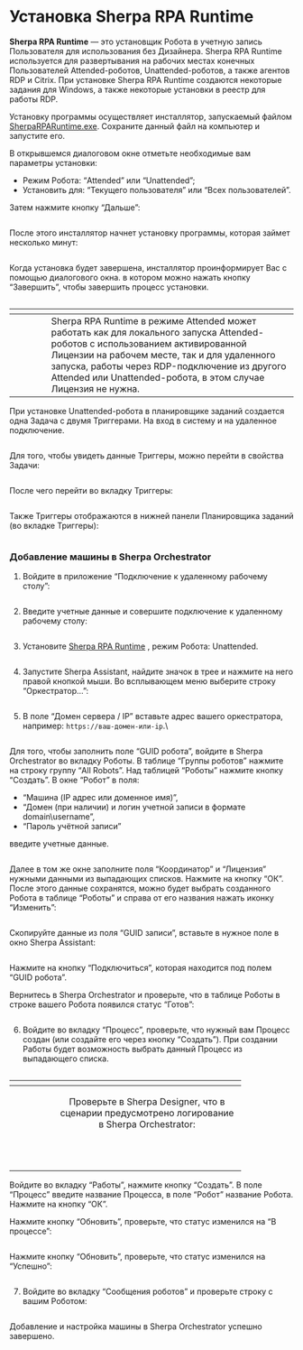 # Установка Sherpa RPA Runtime

**Sherpa RPA Runtime** — это установщик Робота в учетную запись Пользователя для использования без Дизайнера. Sherpa RPA Runtime используется для развертывания на рабочих местах конечных Пользователей Attended-роботов, Unattended-роботов, а также агентов RDP и Citrix. При установке Sherpa RPA Runtime создаются некоторые задания для Windows, а также некоторые установки в реестр для работы RDP.

Установку программы осуществляет инсталлятор, запускаемый файлом [SherpaRPARuntime.exe](https://sherparpa.ru/downloads/SherpaRPARuntime.exe). Сохраните данный файл на компьютер и запустите его.&#x20;

В открывшемся диалоговом окне отметьте необходимые вам параметры установки:

* Режим Робота: “Attended” или “Unattended”;
* Установить для: “Текущего пользователя” или “Всех пользователей”.

Затем нажмите кнопку “Дальше”:

<figure><img src="../../.gitbook/assets/изображение (1) (1) (1) (1) (1) (1) (1) (1) (1) (1) (1) (1) (1) (1) (1).png" alt=""><figcaption></figcaption></figure>

После этого инсталлятор начнет установку программы, которая займет несколько минут:

<figure><img src="../../.gitbook/assets/изображение (1) (1) (1) (1) (1) (1) (1) (1) (1) (1) (1) (1) (1) (1) (1) (1).png" alt=""><figcaption></figcaption></figure>

Когда установка будет завершена, инсталлятор проинформирует Вас с помощью диалогового окна. в котором можно нажать кнопку “Завершить”, чтобы завершить процесс установки.

<figure><img src="../../.gitbook/assets/изображение (2) (1) (1) (1) (1) (1) (1) (1) (1) (1) (1) (1).png" alt=""><figcaption></figcaption></figure>

<table data-header-hidden><thead><tr><th width="50"></th><th></th></tr></thead><tbody><tr><td><img src="https://lh7-rt.googleusercontent.com/docsz/AD_4nXdQDL839etRbMq_WnhDH2Cpc3EczsLiEc-9_tlcovPw79DZvQ5IOU4ORZ9qJI0UByRIStfcKHVDQ1t691kcoje1IXJJmURoZoHwSOFJcVrgZRiX9A764ne83DQwdIXH6yCKYqf2Wg?key=Xplr0gVoyx3tqpkkXjZLx1lq" alt="" data-size="line"></td><td>Sherpa RPA Runtime в режиме Attended может работать как для локального запуска Attended-роботов с использованием активированной Лицензии на рабочем месте, так и для удаленного запуска, работы через RDP-подключение из другого Attended или Unattended-робота, в этом случае Лицензия не нужна.</td></tr></tbody></table>

При установке Unattended-робота в планировщике заданий создается одна Задача с двумя Триггерами. На вход в систему и на удаленное подключение.&#x20;

<figure><img src="../../.gitbook/assets/Безымянный12.png" alt=""><figcaption></figcaption></figure>

Для того, чтобы увидеть данные Триггеры, можно перейти в свойства Задачи:

<figure><img src="../../.gitbook/assets/Безымянный13.png" alt=""><figcaption></figcaption></figure>

После чего перейти во вкладку Триггеры:

<figure><img src="../../.gitbook/assets/Безымянный14.png" alt=""><figcaption></figcaption></figure>

Также Триггеры отображаются в нижней панели Планировщика заданий (во вкладке Триггеры):

<figure><img src="../../.gitbook/assets/Безымянный15.png" alt=""><figcaption></figcaption></figure>

### Добавление машины в Sherpa Orchestrator

1. Войдите в приложение “Подключение к удаленному рабочему столу”:

<figure><img src="https://lh7-rt.googleusercontent.com/docsz/AD_4nXf2-ay3til9gk1zSYVh1ufTSUdITYMAtliGDd7U1TMcRdGR5AtCG-6W6V5E0dO0Sv_1pG-lgmbStwrdVcUXZZQ1tsUaLEHrqqWOMHnok2bQJDxWw_yraYo2DIxsNhkpDgjhziE4?key=VMUG93e2rYGRb3dj-wST4aPm" alt=""><figcaption></figcaption></figure>

2. Введите учетные данные и совершите подключение к удаленному рабочему столу:

<figure><img src="https://lh7-rt.googleusercontent.com/docsz/AD_4nXd4rQjfo3PKT5L1wcTiZReAiEHq2zOPHinDDIDx-J3U3vYBBX3LWvGoZs_zauYsgAwgryKlxo31aJNCM8VpYyUB8afE8ZPDt63IkL0nUNczGIUGJSp45Ba6z6IAzn8TgkQKfnc-AQ?key=VMUG93e2rYGRb3dj-wST4aPm" alt=""><figcaption></figcaption></figure>

3. Установите [Sherpa RPA Runtime](https://docs.sherparpa.ru/sherpa-orchestrator/razvertyvanie-platformy-pod-upravleniem-orkestratora/ustanovka-sherpa-rpa-runtime) , режим Робота: Unattended.

<figure><img src="https://lh7-rt.googleusercontent.com/docsz/AD_4nXe6ICV9QU_Fxi7OwBpO_DS0d6s1xtVc0Sm6-iojoI7aLQZIEf6kBK6RJJt3xKNqViaAd43w4O2Mfnw3toIcFfVB4-zgqAFJHHQZyuaM1ifPqMo3M1kMNSFu0TA8QhR_96ES8wD0?key=VMUG93e2rYGRb3dj-wST4aPm" alt=""><figcaption></figcaption></figure>

4. Запустите Sherpa Assistant, найдите значок в трее и нажмите на него правой кнопкой мыши. Во всплывающем меню выберите строку “Оркестратор…”:

<figure><img src="https://lh7-rt.googleusercontent.com/docsz/AD_4nXc7Ef9SStdENXp-yEBoQ5_jYX_tTwivJyZI3JB84vfh-k3VFM9Id8bGY5-kguUq9N0DlS_CSk1_J6uuFDdmShO2WeE2M0CijaiaM7CpdmKRJe2THll1byt8qd-Q2myDYsfLfWUneQ?key=VMUG93e2rYGRb3dj-wST4aPm" alt=""><figcaption></figcaption></figure>

5.  В поле “Домен сервера / IP” вставьте адрес вашего оркестратора, например: `https://ваш-домен-или-ip`.\


    <figure><img src="https://lh7-rt.googleusercontent.com/docsz/AD_4nXe_rrUOeb-1xaMiplUUByNO9lod37cEWJ9jKf_WkAbFiYy8wgNrPDxhvNMDYN_euMUpBnBWT1o0Ls2rXHnndJeDlDbarBvgN9kvuZNtDZP6V9G5qM3RGyLvsZiZZLpUeBtzXVzj1Q?key=VMUG93e2rYGRb3dj-wST4aPm" alt=""><figcaption></figcaption></figure>

Для того, чтобы заполнить поле “GUID робота”, войдите в Sherpa Orchestrator во вкладку Роботы. В таблице “Группы роботов” нажмите на строку группу “All Robots”. Над таблицей “Роботы” нажмите кнопку “Создать”. В окне “Робот” в поля:

* “Машина (IP адрес или доменное имя)”,&#x20;
* “Домен (при наличии) и логин учетной записи в формате domain\username”,
* “Пароль учётной записи”

введите учетные данные.

<figure><img src="https://lh7-rt.googleusercontent.com/docsz/AD_4nXfj_isV9TT6qrGpxhQnZvId_CSZd-nH7d2AFC7GMfesHUzdsrCaaR6LJOGPkkfzZx14uGcr5fWIV6Eyl77IfLFw_VRREUK7FBGKZMJJzl-kNxYpdTPnD2HQdZZIFVt965PrgBJ0?key=VMUG93e2rYGRb3dj-wST4aPm" alt=""><figcaption></figcaption></figure>

Далее в том же окне заполните поля “Координатор” и “Лицензия” нужными данными из выпадающих списков. Нажмите на кнопку “ОК”. После этого данные сохранятся, можно будет выбрать созданного Робота в таблице “Роботы” и справа от его названия нажать иконку “Изменить”:

<figure><img src="https://lh7-rt.googleusercontent.com/docsz/AD_4nXf5kPNhBqwOBl32gacOIAC2CgAFKIvMmsmDWF8fEOomP5nyd1Qco2M27mxUZ2_O_K2fcSIJJjNmyiw-pzThtY2ZOtGCt0AMOznhQjR2ADw82BlynX1_c6lMVP0r9a_kdzlfP6jB?key=VMUG93e2rYGRb3dj-wST4aPm" alt=""><figcaption></figcaption></figure>

Скопируйте данные из поля “GUID записи”, вставьте в нужное поле в окно Sherpa Assistant:

<figure><img src="https://lh7-rt.googleusercontent.com/docsz/AD_4nXdwO3VYPEmnbsoiQGl_CaTSmF_BufMR2wljPvYhjF9x9bPhZBVtMjfMyAzoYGsAgwEBUKEhfRtey24S2ZnKcsQxlO0gIO8pm0NuPS--VKxzIiwRV7KlnL0pz7oKhwQ1etkF4l3GlQ?key=VMUG93e2rYGRb3dj-wST4aPm" alt=""><figcaption></figcaption></figure>

Нажмите на кнопку “Подключиться”, которая находится под полем “GUID робота”.

Вернитесь в Sherpa Orchestrator и проверьте, что в таблице Роботы в строке вашего Робота появился статус “Готов”:

<figure><img src="https://lh7-rt.googleusercontent.com/docsz/AD_4nXeVHYgkVQjNzSRxT_zYn5U_jmFzI-bb4dXwCE5XJHUPXJtSvuYPLvJnl2YhL_2QFuGIrU-1MIhsXSpAG9z6hE0Mw2GGY9Dzrf0dlgFwMpwtfLDOoP2yYbRRpu0LpXrjFcNSE9zD?key=VMUG93e2rYGRb3dj-wST4aPm" alt=""><figcaption></figcaption></figure>

6. Войдите во вкладку “Процесс”, проверьте, что нужный вам Процесс создан (или создайте его через кнопку “Создать”). При создании Работы будет возможность выбрать данный Процесс из выпадающего списка.

<figure><img src="https://lh7-rt.googleusercontent.com/docsz/AD_4nXfGhQgSCayaipPxD0FQBFbx9EynMa9JpopTHxyshK0pqMcQvAAyJpgNNOLV1laSTrr_rItC__UX0UUBObPtxUtHq1GedgtDSkb8xovzdqBuWv0PQtaEgDux3Cy82hx6wT8nTW2mpA?key=VMUG93e2rYGRb3dj-wST4aPm" alt=""><figcaption></figcaption></figure>

<table data-header-hidden><thead><tr><th width="61"></th><th width="318" align="center"></th></tr></thead><tbody><tr><td><img src="https://lh7-rt.googleusercontent.com/docsz/AD_4nXeynomjcePhOOrO_HeLF5y-7owrRvZ27QuQEmC086yBpqIfZUrEF6SK0jePQ3GT6G9kwyqAP8dChkcpb9Z75ldeNNvNhQ8NBqB-4iQdKzu95-wOWPB-aVGV69Qa7sXReS4R8b0Y?key=VMUG93e2rYGRb3dj-wST4aPm" alt="" data-size="line"></td><td align="center"><p>Проверьте в Sherpa Designer, что в сценарии предусмотрено логирование в Sherpa Orchestrator:</p><p><img src="https://lh7-rt.googleusercontent.com/docsz/AD_4nXcQlkjxRqmVY4c-6Cl0bH-W3LxcWpRrlW2nxQQ85KPD9en3CkZrMTunCAGof9n_arjGIJTJFOtR9WxZ2NSVkFrLurGBcLd7DKb4cCSSRHlITs3MkUw0qMQ0Uklc3K8pdepTAI3hcA?key=VMUG93e2rYGRb3dj-wST4aPm" alt="" data-size="original"></p><p><br></p></td></tr></tbody></table>

Войдите во вкладку “Работы”, нажмите кнопку “Создать”. В поле “Процесс” введите название Процесса, в поле “Робот” название Робота. Нажмите на кнопку “ОК”.

Нажмите кнопку “Обновить”, проверьте, что статус изменился на “В процессе”:

<figure><img src="https://lh7-rt.googleusercontent.com/docsz/AD_4nXc09nT1ogdZXhbIai7qKJbOzesoFRLdmdLlxhfn_wnjJvxh0xkdBa6Y4kmxEZP47qNN7wB3eCWdLmIbcgzWgKZmxjQcG_qKQQVdnQEG8fiFX5P0BvGsXimgYUW8SPMygdh1RbSIqg?key=VMUG93e2rYGRb3dj-wST4aPm" alt=""><figcaption></figcaption></figure>

Нажмите кнопку “Обновить”, проверьте, что статус изменился на “Успешно”:

<figure><img src="https://lh7-rt.googleusercontent.com/docsz/AD_4nXcJETMNUIRF7xTJaWXi18NYEiSKpF_CapdG-kgmon1HjTeMMicbKQ_Nzl4is2UfAvV7IC_S92XAy0nmmaaC2iWSu43xc1k9WgXmOjrSvNkeMLAE1_Orr7YGeh-lCuPlCrHeZbFnJg?key=VMUG93e2rYGRb3dj-wST4aPm" alt=""><figcaption></figcaption></figure>

7. Войдите во вкладку “Сообщения роботов” и проверьте строку с вашим Роботом:

<figure><img src="https://lh7-rt.googleusercontent.com/docsz/AD_4nXd4lUhJOOuAnNGW-CM8e4TUEPXyGwxp4qTGQjEXkhYRfbmjCiT3Zo6o3QzOIBA1_NA19ED1uTWiSLoDwhNWlUbdI893DgUZWMkRabrdzyi4X-dKPvSHl34bwIMSjTpljzXh-4Om?key=VMUG93e2rYGRb3dj-wST4aPm" alt=""><figcaption></figcaption></figure>

Добавление и настройка машины в Sherpa Orchestrator успешно завершено.
